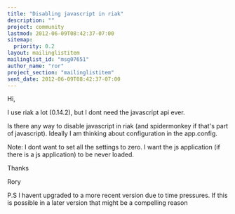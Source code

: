 ```yaml
---
title: "Disabling javascript in riak"
description: ""
project: community
lastmod: 2012-06-09T08:42:37-07:00
sitemap:
  priority: 0.2
layout: mailinglistitem
mailinglist_id: "msg07651"
author_name: "ror"
project_section: "mailinglistitem"
sent_date: 2012-06-09T08:42:37-07:00
---
```


Hi,

I use riak a lot (0.14.2), but I dont need the javascript api ever.

Is there any way to disable javascript in riak (and spidermonkey if 
that's part of javascript). Ideally I am thinking about configuration 
in the app.config.


Note: I dont want to set all the settings to zero. I want the js 
application (if there is a js application) to be never loaded.


Thanks

Rory

P.S I havent upgraded to a more recent version due to time pressures. 
If this is possible in a later version that might be a compelling reason
